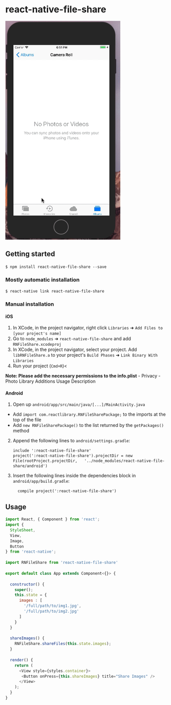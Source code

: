 
# react-native-file-share


![Gif](https://raw.githubusercontent.com/nuke99/react-native-file-share/master/anim.gif)


## Getting started

`$ npm install react-native-file-share --save`

### Mostly automatic installation

`$ react-native link react-native-file-share`

### Manual installation


#### iOS

1. In XCode, in the project navigator, right click `Libraries` ➜ `Add Files to [your project's name]`
2. Go to `node_modules` ➜ `react-native-file-share` and add `RNFileShare.xcodeproj`
3. In XCode, in the project navigator, select your project. Add `libRNFileShare.a` to your project's `Build Phases` ➜ `Link Binary With Libraries`
4. Run your project (`Cmd+R`)<

**Note: Please add the necessary permissions to the info.plist**
    - Privacy - Photo Library Additions Usage Description


#### Android

1. Open up `android/app/src/main/java/[...]/MainActivity.java`
  - Add `import com.reactlibrary.RNFileSharePackage;` to the imports at the top of the file
  - Add `new RNFileSharePackage()` to the list returned by the `getPackages()` method
2. Append the following lines to `android/settings.gradle`:
  	```
  	include ':react-native-file-share'
  	project(':react-native-file-share').projectDir = new File(rootProject.projectDir, 	'../node_modules/react-native-file-share/android')
  	```
3. Insert the following lines inside the dependencies block in `android/app/build.gradle`:
  	```
      compile project(':react-native-file-share')
  	```


## Usage
```javascript
import React, { Component } from 'react';
import {
  StyleSheet,
  View,
  Image,
  Button
} from 'react-native';

import RNFileShare from 'react-native-file-share'

export default class App extends Component<{}> {

  constructor() {
    super();
    this.state = {
      images : [
        '/full/path/to/img1.jpg',
        '/full/path/to/img2.jpg'
      ]
    }
  }

  shareImages() {
    RNFileShare.shareFiles(this.state.images);
  }
  
  render() {
    return (
      <View style={styles.container}>
       <Button onPress={this.shareImages} title="Share Images" />
      </View>
    );
  }
}

```
  